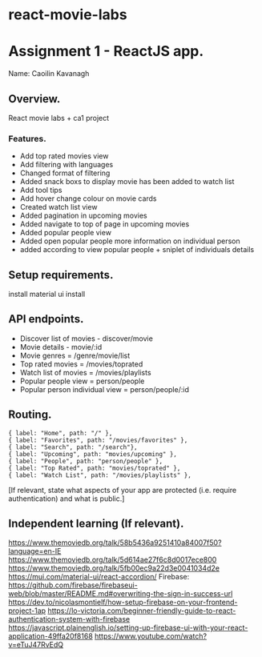 # react-movie-labs

# Assignment 1 - ReactJS app.

Name:  Caoilin Kavanagh

## Overview.

React movie labs + ca1 project

### Features.
 
+ Add top rated movies view
+ Add filtering with languages
+ Changed format of filtering
+ Added snack boxs to display movie has been added to watch list
+ Add tool tips
+ Add hover change colour on movie cards
+ Created watch list view
+ Added pagination in upcoming movies
+ Added navigate to top of page in upcoming movies
+ Added popular people view
+ Added open popular people more information on individual person
+ added according to view popular people + sniplet of individuals details

## Setup requirements.

install material ui
install 

## API endpoints.

+ Discover list of movies - discover/movie
+ Movie details - movie/:id
+ Movie genres = /genre/movie/list
+ Top rated movies = /movies/toprated
+ Watch list of movies = /movies/playlists
+ Popular people view = person/people
+ Popular person individual view = person/people/:id

## Routing.

    { label: "Home", path: "/" },
    { label: "Favorites", path: "/movies/favorites" },
    { label: "Search", path: "/search"},
    { label: "Upcoming", path: "movies/upcoming" },
    { label: "People", path: "person/people" },
    { label: "Top Rated", path: "movies/toprated" },
    { label: "Watch List", path: "/movies/playlists" },

[If relevant, state what aspects of your app are protected (i.e. require authentication) and what is public.]

## Independent learning (If relevant).
https://www.themoviedb.org/talk/58b5436a9251410a84007f50?language=en-IE
https://www.themoviedb.org/talk/5d614ae27f6c8d0017ece800
https://www.themoviedb.org/talk/5fb00ec9a22d3e0041034d2e
https://mui.com/material-ui/react-accordion/
Firebase:
https://github.com/firebase/firebaseui-web/blob/master/README.md#overwriting-the-sign-in-success-url
https://dev.to/nicolasmontielf/how-setup-firebase-on-your-frontend-project-1ap
https://lo-victoria.com/beginner-friendly-guide-to-react-authentication-system-with-firebase
https://javascript.plainenglish.io/setting-up-firebase-ui-with-your-react-application-49ffa20f8168
https://www.youtube.com/watch?v=eTuJ47RvEdQ
